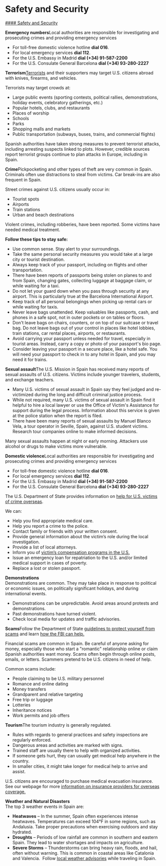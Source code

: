 # Safety and Security

[#### Safety and Security](javascript:void(0); "Safety and Security")

**Emergency numbers**Local authorities are responsible for investigating and prosecuting crimes and providing emergency services

* For toll-free domestic violence hotline **dial 016**.
* For local emergency services **dial 112**.
* For the U.S. Embassy in Madrid **dial (+34) 91-587-2200**
* For the U.S. Consulate General Barcelona **dial (+34) 93-280-2227**

**Terrorism**[Terrorists](https://travel.state.gov/content/travel/en/international-travel/emergencies/terrorism.html) and their supporters may target U.S. citizens abroad with knives, firearms, and vehicles.

Terrorists may target crowds at:

* Large public events (sporting contests, political rallies, demonstrations, holiday events, celebratory gatherings, etc.)
* Popular hotels, clubs, and restaurants
* Places of worship
* Schools
* Parks
* Shopping malls and markets
* Public transportation (subways, buses, trains, and commercial flights)

Spanish authorities have taken strong measures to prevent terrorist attacks, including arresting suspects linked to plots. However, credible sources report terrorist groups continue to plan attacks in Europe, including in Spain.

**Crime**Pickpocketing and other types of theft are very common in Spain. Criminals often use distractions to steal from victims. Car break-ins are also frequent in Spain.

Street crimes against U.S. citizens usually occur in:

* Tourist spots
* Airports
* Train stations
* Urban and beach destinations

Violent crimes, including robberies, have been reported. Some victims have needed medical treatment.

**Follow these tips to stay safe:**

* Use common sense. Stay alert to your surroundings.
* Take the same personal security measures you would take at a large city or tourist destination.
* Always keep track of your passport, including on flights and other transportation.
* There have been reports of passports being stolen on planes to and from Spain, changing gates, collecting luggage at baggage claim, or while waiting for a taxi.
* Do not let your guard down when you pass through security at any airport. This is particularly true at the Barcelona International Airport.
* Keep track of all personal belongings when picking up rental cars or while waiting for taxis.
* Never leave bags unattended. Keep valuables like passports, cash, and phones in a safe spot, not in outer pockets or on tables or floors.
* Don't leave bags on chairs, counters, or on top of our suitcase or travel bag. Do not leave bags out of your control in places like hotel lobbies, train stations, car rental places, airports, or restaurants.
* Avoid carrying your passport unless needed for travel, especially in tourist areas. Instead, carry a copy or photo of your passport's bio page.
* Consider leaving your passport in a secure place, like a hotel safe. You will need your passport to check in to any hotel in Spain, and you may need it for trains.

**Sexual assault**The U.S. Mission in Spain has received many reports of sexual assaults of U.S. citizens. Victims include younger travelers, students, and exchange teachers.

* Many U.S. victims of sexual assault in Spain say they feel judged and re-victimized during the long and difficult criminal justice process.
* While not required, many U.S. victims of sexual assault in Spain find it helpful to hire a local lawyer or use the Office of Victim's Assistance for support during the legal process. Information about this service is given at the police station when the report is filed.
* There have been many reports of sexual assaults by Manuel Blanco Vela, a tour operator in Seville, Spain, against U.S. student victims. Research tour companies online to make informed decisions.

Many sexual assaults happen at night or early morning. Attackers use alcohol or drugs to make victims more vulnerable.

**Domestic violence**Local authorities are responsible for investigating and prosecuting crimes and providing emergency services

* For toll-free domestic violence hotline **dial 016**.
* For local emergency services **dial 112**.
* For the U.S. Embassy in Madrid **dial (+34) 91-587-2200**
* For the U.S. Consulate General Barcelona **dial (+34) 93-280-2227**

The U.S. Department of State provides information on [help for U.S. victims of crime overseas](http://travel.state.gov/content/passports/en/emergencies/victims.html).

We can:

* Help you find appropriate medical care.
* Help you report a crime to the police.
* Contact family or friends with your written consent.
* Provide general information about the victim’s role during the local investigation.
* Provide a list of local attorneys.
* Inform you of [victim’s compensation programs in the U.S.](http://travel.state.gov/content/passports/english/emergencies/victims.html)
* Issue an emergency loan for repatriation to the U.S. and/or limited medical support in cases of poverty.
* Replace a lost or stolen passport.

**Demonstrations**   
Demonstrations are common. They may take place in response to political or economic issues, on politically significant holidays, and during international events.

* Demonstrations can be unpredictable. Avoid areas around protests and demonstrations.
* Past demonstrations have turned violent.
* Check local media for updates and traffic advisories.

**Scams**Follow the Department of State [guidelines to protect yourself from scams](https://travel.state.gov/content/travel/en/international-travel/emergencies/international-financial-scams.html) and learn [how the FBI can help.](https://www.fbi.gov/how-we-can-help-you/scams-and-safety/common-frauds-and-scams)

Financial scams are common in Spain. Be careful of anyone asking for money, especially those who start a "romantic" relationship online or claim Spanish authorities want money. Scams often begin through online posts, emails, or letters. Scammers pretend to be U.S. citizens in need of help.

Common scams include:

* People claiming to be U.S. military personnel
* Romance and online dating
* Money transfers
* Grandparent and relative targeting
* Free trip or luggage
* Lotteries
* Inheritance notices
* Work permits and job offers

**Tourism**The tourism industry is generally regulated.

* Rules with regards to general practices and safety inspections are regularly enforced.
* Dangerous areas and activities are marked with signs.
* Trained staff are usually there to help with organized activities.
* If someone gets hurt, they can usually get medical help anywhere in the country.
* In smaller cities, it might take longer for medical help to arrive and assist.

U.S. citizens are encouraged to purchase medical evacuation insurance.  See our webpage for more [information on insurance providers for overseas coverage.](https://travel.state.gov/content/travel/en/international-travel/before-you-go/your-health-abroad/Insurance_Coverage_Overseas.html)

**Weather and Natural Disasters**   
The top 3 weather events in Spain are:

* **Heatwaves** – In the summer, Spain often experiences intense heatwaves. Temperatures can exceed 104°F in some regions, such as Andalusia. Take proper precautions when exercising outdoors and stay hydrated.
* **Droughts** – Periods of low rainfall are common in southern and eastern Spain. They lead to water shortages and impacts on agriculture.
* **Severe Storms** – Thunderstorms can bring heavy rain, floods, and hail, often without warning. This is common in coastal areas like Catalonia and Valencia.  Follow [local weather advisories](https://www.aemet.es/es/portada) while traveling in Spain.